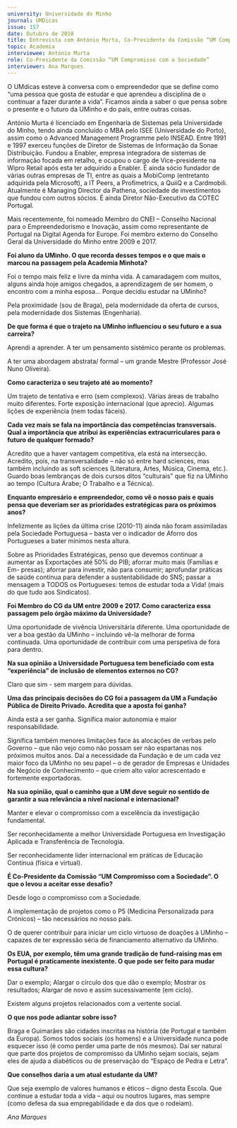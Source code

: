 ```yaml
---
university: Universidade do Minho
journal: UMDicas 
issue: 157
date: Outubro de 2018
title: Entrevista com António Murta, Co-Presidente da Comissão “UM Compromisso com a Sociedade”
topic: Academia
interviewee: António Murta
role: Co-Presidente da Comissão “UM Compromisso com a Sociedade”
interviewer: Ana Marques
---
```





O UMdicas esteve à conversa com o empreendedor que se define como “uma pessoa que gosta de estudar e que aprendeu a disciplina de o continuar a fazer durante a vida”. Ficamos ainda a saber o que pensa sobre o presente e o futuro da UMinho e do país, entre outras coisas.

António Murta é licenciado em Engenharia de Sistemas pela Universidade do Minho, tendo ainda concluído o MBA pelo ISEE (Universidade do Porto), assim como o Advanced Management Programme pelo INSEAD. Entre 1991 e 1997 exerceu funções de Diretor de Sistemas de Informação da Sonae Distribuição. Fundou a Enabler, empresa integradora de sistemas de informação focada em retalho, e ocupou o cargo de Vice-presidente na Wipro Retail após esta ter adquirido a Enabler. É ainda sócio fundador de várias outras empresas de TI, entre as quais a MobiComp (entretanto adquirida pela Microsoft), a IT Peers, a Profimetrics, a QuiiQ e a Cardmobili. Atualmente é Managing Director da Pathena, sociedade de investimentos que fundou com outros sócios. É ainda Diretor Não-Executivo da COTEC Portugal.

Mais recentemente, foi nomeado Membro do CNEI – Conselho Nacional para o Empreendedorismo e Inovação, assim como representante de Portugal na Digital Agenda for Europe. Foi membro externo do Conselho Geral da Universidade do Minho entre 2009 e 2017.

**Foi aluno da UMinho. O que recorda desses tempos e o que mais o marcou na passagem pela Academia Minhota?**

Foi o tempo mais feliz e livre da minha vida. A camaradagem com muitos, alguns ainda hoje amigos chegados, a aprendizagem de ser homem, o encontro com a minha esposa… Porque decidiu estudar na UMinho?

Pela proximidade (sou de Braga), pela modernidade da oferta de cursos, pela modernidade dos Sistemas (Engenharia).

**De que forma é que o trajeto na UMinho influenciou o seu futuro e a sua carreira?**

Aprendi a aprender. A ter um pensamento sistémico perante os problemas.

A ter uma abordagem abstrata/ formal – um grande Mestre (Professor José Nuno Oliveira).

**Como caracteriza o seu trajeto até ao momento?**

Um trajeto de tentativa e erro (sem complexos). Várias áreas de trabalho muito diferentes. Forte exposição internacional (que aprecio). Algumas lições de experiência (nem todas fáceis).

**Cada vez mais se fala na importância das competências transversais. Qual a importância que atribui às experiências extracurriculares para o futuro de qualquer formado?**

Acredito que a haver vantagem competitiva, ela está na intersecção. Acredito, pois, na transversalidade – não só entre hard sciences, mas também incluindo as soft sciences (Literatura, Artes, Música, Cinema, etc.). Guardo boas lembranças de dois cursos ditos “culturais” que fiz na UMinho ao tempo (Cultura Árabe; O Trabalho e a Técnica).

**Enquanto empresário e empreendedor, como vê o nosso país e quais pensa que deveriam ser as prioridades estratégicas para os próximos anos?**

Infelizmente as lições da última crise (2010-11) ainda não foram assimiladas pela Sociedade Portuguesa – basta ver o indicador de Aforro dos Portugueses a bater mínimos nesta altura.

Sobre as Prioridades Estratégicas, penso que devemos continuar a aumentar as Exportações até 50% do PIB; aforrar muito mais (Famílias e Em- presas); aforrar para investir, não para consumir; aprofundar práticas de saúde contínua para defender a sustentabilidade do SNS; passar a mensagem a TODOS os Portugueses: temos de estudar toda a Vida! (mais do que tudo aos Sindicatos).

**Foi Membro do CG da UM entre 2009 e 2017. Como caracteriza essa passagem pelo órgão máximo da Universidade?**

Uma oportunidade de vivência Universitária diferente. Uma oportunidade de ver a boa gestão da UMinho – incluindo vê-la melhorar de forma continuada. Uma oportunidade de contribuir com uma perspetiva de fora para dentro.

**Na sua opinião a Universidade Portuguesa tem beneficiado com esta “experiência” de inclusão de elementos externos no CG?**

Claro que sim - sem margem para dúvidas.

**Uma das principais decisões do CG foi a passagem da UM a Fundação Pública de Direito Privado. Acredita que a aposta foi ganha?**

Ainda está a ser ganha. Significa maior autonomia e maior responsabilidade.

Significa também menores limitações face às alocações de verbas pelo Governo – que não vejo como não possam ser não espartanas nos próximos muitos anos. Daí a necessidade da Fundação e de um cada vez maior foco da UMinho no seu papel – o de gerador de Empresas e Unidades de Negócio de Conhecimento – que criem alto valor acrescentado e fortemente exportadoras.

**Na sua opinião, qual o caminho que a UM deve seguir no sentido de garantir a sua relevância a nível nacional e internacional?**

Manter e elevar o compromisso com a excelência da investigação fundamental.

Ser reconhecidamente a melhor Universidade Portuguesa em Investigação Aplicada e Transferência de Tecnologia.

Ser reconhecidamente líder internacional em práticas de Educação Contínua (física e virtual).

**É Co-Presidente da Comissão “UM Compromisso com a Sociedade”. O que o levou a aceitar esse desafio?**

Desde logo o compromisso com a Sociedade.

A implementação de projetos como o P5 (Medicina Personalizada para Crónicos) – tão necessários no nosso país.

O de querer contribuir para iniciar um ciclo virtuoso de doações à UMinho – capazes de ter expressão séria de financiamento alternativo da UMinho.

**Os EUA, por exemplo, têm uma grande tradição de fund-raising mas em Portugal é praticamente inexistente. O que pode ser feito para mudar essa cultura?**

Dar o exemplo; Alargar o círculo dos que dão o exemplo; Mostrar os resultados; Alargar de novo e assim sucessivamente (em ciclo).

Existem alguns projetos relacionados com a vertente social.

**O que nos pode adiantar sobre isso?**

Braga e Guimarães são cidades inscritas na história (de Portugal e também da Europa). Somos todos sociais (os homens) e a Universidade nunca pode esquecer isso (é como perder uma parte de nós mesmos). Daí ser natural que parte dos projetos de compromisso da UMinho sejam sociais, sejam eles de ajuda a diabéticos ou de preservação do “Espaço de Pedra e Letra”.

**Que conselhos daria a um atual estudante da UM?**

Que seja exemplo de valores humanos e éticos – digno desta Escola. Que continue a estudar toda a vida – aqui ou noutros lugares, mas sempre (como defesa da sua empregabilidade e da dos que o rodeiam).

*Ana Marques*